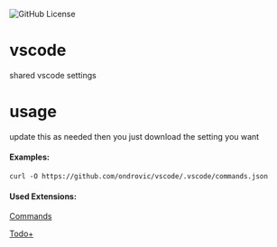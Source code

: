 ![GitHub License](https://img.shields.io/github/license/ondrovic/vscode)

# vscode
shared vscode settings

# usage
update this as needed then you just download the setting you want

#### Examples:
```shell
curl -O https://github.com/ondrovic/vscode/.vscode/commands.json
```


#### Used Extensions:

[Commands](https://marketplace.visualstudio.com/items?itemName=fabiospampinato.vscode-commands)

[Todo+](https://marketplace.visualstudio.com/items?itemName=fabiospampinato.vscode-todo-plus)